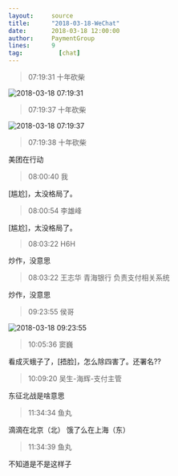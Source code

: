 ```yaml
---
layout:     source 
title:      "2018-03-18-WeChat"
date:       2018-03-18 12:00:00
author:     PaymentGroup
lines:      9 
tag:		  [chat]
---
```

> 07:19:31  十年砍柴  
   
![2018-03-18 07:19:31](http://static.cocolian.org/img/20180318_071931.png) 
   
> 07:19:37  十年砍柴  
   
![2018-03-18 07:19:37](http://static.cocolian.org/img/20180318_071937.png) 
   
> 07:19:38  十年砍柴  
   
美团在行动  
   
> 08:00:40  我  
   
[尴尬]，太没格局了。  
   
> 08:00:54  李雄峰  
   
[尴尬]，太没格局了。  
   
> 08:03:22  H6H  
   
炒作，没意思  
   
> 08:03:22  王志华 青海银行 负责支付相关系统  
   
炒作，没意思  
   
> 09:23:55  侯哥  
   
![2018-03-18 09:23:55](http://static.cocolian.org/img/20180318_092355.png) 
   
> 10:05:36  窦巍  
   
看成灭蛾子了，[捂脸]，怎么除四害了。还署名??  
   
> 10:09:20  吴生-海辉-支付主管  
   
东征北战是啥意思  
   
> 11:34:34  鱼丸  
   
滴滴在北京（北） 饿了么在上海（东）   
   
> 11:34:39  鱼丸  
   
不知道是不是这样子  
   
